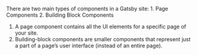 
There are two main types of components in a Gatsby site:
    1. Page Components
    2. Building Block Components

1. A page component contains all the UI elements for a specific page of your site.
2. Building-block components are smaller components that represent just a part of a page’s user interface (instead of an entire page).